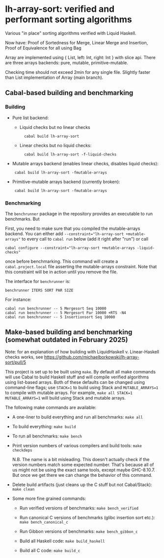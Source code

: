 # lh-array-sort: verified and performant sorting algorithms

Various "in place" sorting algorithms verified with Liquid Haskell.

Now have: Proof of Sortedness for Merge, Linear Merge and Insertion, Proof of Equivalence for all using Bag

Array are implemented using { List, left: Int, right: Int } with slice api.
There are three arrays backends: pure, mutable, primitive-mutable.

Checking time should not exceed 2min for any single file. Slightly faster than List implementation of Array (main branch).


## Cabal-based building and benchmarking


### Building


- Pure list backend:

  - Liquid checks but no linear checks

    ```shellsession
      cabal build lh-array-sort
    ```

  - Linear checks but no liquid checks:

    ```shellsession
      cabal build lh-array-sort -f-liquid-checks
    ```

- Mutable arrays backend (enables linear checks, disables liquid checks):

    ```shellsession
     cabal build lh-array-sort -fmutable-arrays
    ```

- Primitive-mutable arrays backend (currently broken):

    ```shellsession
     cabal build lh-array-sort -fmutable-arrays
    ```

     
### Benchmarking

The `benchrunner` package in the repository provides an executable to run benchmarks.
But

First, you need to make sure that you compiled the mutable-arrays backend. 
You can either add `--constraint="lh-array-sort +mutable-arrays"` to every call
to `cabal run` below (add it right after "run") or call

``` shellsession
cabal configure --constraint="lh-array-sort +mutable-arrays -liquid-checks"
```

once before benchmarking. This command will create a `cabal.project.local` file
asserting the mutable-arrays constraint. Note that this constraint will be in
action until you remove the file.


The interface for `benchrunner` is:

```shellsession
benchrunner ITERS SORT PAR SIZE
```

For instance:

```shellsession
cabal run benchrunner -- 5 Mergesort Seq 10000
cabal run benchrunner -- 5 Mergesort Par 10000 +RTS -N4
cabal run benchrunner -- 5 Insertionsort Seq 10000
```


## Make-based building and benchmarking (somewhat outdated in February 2025)

Note: for an explanation of how building with LiquidHaskell v. Linear-Haskell checks works, see
https://github.com/michaelborkowski/lh-array-sort/pull/5


This project is set up to be built using `make`. By default all make
commands will use Cabal to build Haskell stuff and will compile verified
algorithms using list-based arrays. Both of these defaults can be changed using
command-line flags; use `STACK=1` to build using Stack and `MUTABLE_ARRAYS=1`
to compile with mutable arrays. For example, `make all STACK=1 MUTABLE_ARRAYS=1`
will build using Stack and mutable arrays.


The following make commands are available:

- A one-liner to build everything and run all benchmarks:
    `make all`

- To build everything:
    `make build`

- To run all benchmarks:
    `make bench`

- Print version numbers of various compilers and build tools:
    `make checkdeps`

  N.B. The name is a bit misleading. This doesn't actually check if the version
  numbers match some expected number. That's because all of us might not be using
  the exact same tools, except maybe GHC-8.10.7. But once we get there we can
  change the behavior of this command.

- Delete build artifacts (just cleans up the C stuff but not Cabal/Stack):
    `make clean`

- Some more fine grained commands:

  - Run verified versions of benchmarks:
      `make bench_verified`

  - Run canonical C versions of benchmarks (glibc insertion sort etc.):
      `make bench_canonical_c`

  - Run Gibbon versions of benchmarks:
      `make bench_gibbon_c`

  - Build all Haskell code:
      `make build_haskell`

  - Build all C code:
       `make build_c`
